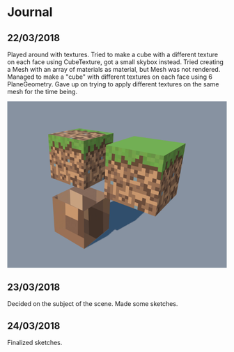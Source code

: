 # Journal

## 22/03/2018

Played around with textures. Tried to make a cube with a different texture on each face using CubeTexture, got a small skybox instead. Tried creating a Mesh with an array of materials as material, but Mesh was not rendered. Managed to make a "cube" with different textures on each face using 6 PlaneGeometry. Gave up on trying to apply different textures on the same mesh for the time being.

![First problem](https://github.com/Interactive3DGraphicsCourse-UNIUD-2018/boxes-bportelli/blob/master/journal_files/cube_problems.png)

## 23/03/2018

Decided on the subject of the scene. Made some sketches. 

## 24/03/2018

Finalized sketches.
